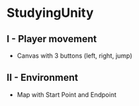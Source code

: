# StudyingUnity

## I - Player movement
- Canvas with 3 buttons (left, right, jump)

## II - Environment
- Map with Start Point and Endpoint

